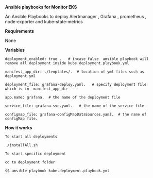 **Ansible playbooks for Monitor EKS**
 
An Ansible Playbooks to deploy Alertmanager , Grafana , prometheus , node-exporter and kube-state-metrics

**Requirements**
 
None

**Variables**
```
deployment_enabled: true .   # incase false  ansible playbook will remove all deployment inside kube.deployment.playbook.yml

manifest_app_dir: ./templates/.  # location of yml files such as deployment.yml 

deployment_file: grafana-deploy.yaml.   # specify deployment file which is in  manifest_app_dir

app.name: grafana.  # the name of the deployment file 

service_file: grafana-svc.yaml.   # the name of the service file

configmap_file: grafana-configMapDataSources.yaml.  # the name of configMap file. 
```
**How it works**
```
To start all deployments

./installAll.sh

 ```
 ```
To start specific deployment 

cd to deployment folder

$$ ansible-playbook kube.deployment.playbook.yml
```

